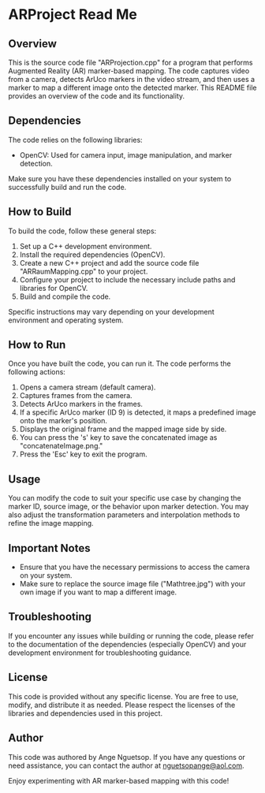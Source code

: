 # ARProject Read Me

## Overview
This is the source code file "ARProjection.cpp" for a program that performs Augmented Reality (AR) marker-based mapping. The code captures video from a camera, detects ArUco markers in the video stream, and then uses a marker to map a different image onto the detected marker. This README file provides an overview of the code and its functionality.

## Dependencies
The code relies on the following libraries:

- OpenCV: Used for camera input, image manipulation, and marker detection.

Make sure you have these dependencies installed on your system to successfully build and run the code.

## How to Build
To build the code, follow these general steps:

1. Set up a C++ development environment.
2. Install the required dependencies (OpenCV).
3. Create a new C++ project and add the source code file "ARRaumMapping.cpp" to your project.
4. Configure your project to include the necessary include paths and libraries for OpenCV.
5. Build and compile the code.

Specific instructions may vary depending on your development environment and operating system.

## How to Run
Once you have built the code, you can run it. The code performs the following actions:

1. Opens a camera stream (default camera).
2. Captures frames from the camera.
3. Detects ArUco markers in the frames.
4. If a specific ArUco marker (ID 9) is detected, it maps a predefined image onto the marker's position.
5. Displays the original frame and the mapped image side by side.
6. You can press the 's' key to save the concatenated image as "concatenateImage.png."
7. Press the 'Esc' key to exit the program.

## Usage
You can modify the code to suit your specific use case by changing the marker ID, source image, or the behavior upon marker detection. You may also adjust the transformation parameters and interpolation methods to refine the image mapping.

## Important Notes
- Ensure that you have the necessary permissions to access the camera on your system.
- Make sure to replace the source image file ("Mathtree.jpg") with your own image if you want to map a different image.

## Troubleshooting
If you encounter any issues while building or running the code, please refer to the documentation of the dependencies (especially OpenCV) and your development environment for troubleshooting guidance.

## License
This code is provided without any specific license. You are free to use, modify, and distribute it as needed. Please respect the licenses of the libraries and dependencies used in this project.

## Author
This code was authored by Ange Nguetsop. If you have any questions or need assistance, you can contact the author at nguetsopange@aol.com.

Enjoy experimenting with AR marker-based mapping with this code!
